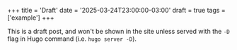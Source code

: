 +++
title = 'Draft'
date = '2025-03-24T23:00:00-03:00'
draft = true
tags = ['example']
+++

This is a draft post, and won't be shown in the site unless served with the `-D` flag in Hugo command (i.e. `hugo server -D`).
